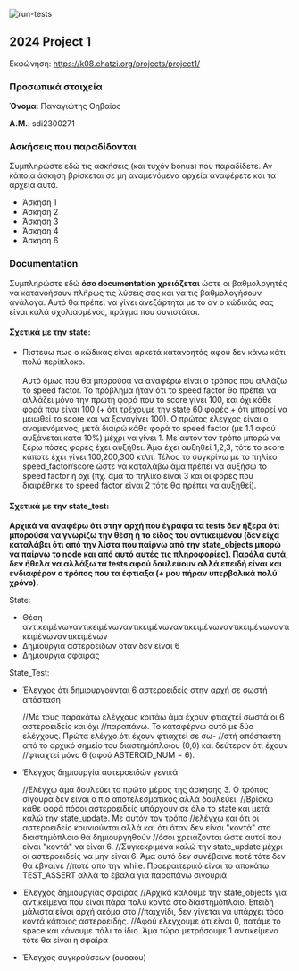 ![run-tests](../../workflows/run-tests/badge.svg)

## 2024 Project 1

Εκφώνηση: https://k08.chatzi.org/projects/project1/


### Προσωπικά στοιχεία

__Όνομα__: Παναγιώτης Θηβαίος

__Α.Μ.__: sdi2300271

### Ασκήσεις που παραδίδονται

Συμπληρώστε εδώ τις ασκήσεις (και τυχόν bonus) που παραδίδετε. Αν κάποια άσκηση
βρίσκεται σε μη αναμενόμενα αρχεία αναφέρετε και τα αρχεία αυτά.

- Άσκηση 1
- Άσκηση 2
- Άσκηση 3
- Άσκηση 4
- Άσκηση 6

### Documentation

Συμπληρώστε εδώ __όσο documentation χρειάζεται__ ώστε οι βαθμολογητές να
κατανοήσουν πλήρως τις λύσεις σας και να τις βαθμολογήσουν ανάλογα. Αυτό θα
πρέπει να γίνει ανεξάρτητα με το αν ο κώδικάς σας είναι καλά σχολιασμένος,
πράγμα που συνιστάται.

#### Σχετικά με την state:

- Πιστεύω πως ο κώδικας είναι αρκετά κατανοητός αφού δεν κάνω κάτι πολύ περίπλοκο. <br> </br>
Αυτό όμως που θα μπορούσα να αναφέρω είναι ο τρόπος που αλλάζω το speed factor. Το πρόβλημα ήταν ότι το speed factor θα πρέπει να αλλάζει μόνο την πρώτη φορά που το score γίνει 100, και όχι κάθε φορά που είναι 100 (+ ότι τρέχουμε την state 60 φορές + ότι μπορεί να μειωθεί το score και να ξαναγίνει 100).
Ο πρώτος έλεγχος είναι ο αναμενόμενος, μετά διαιρώ κάθε φορά το speed factor (με 1.1 αφού αυξάνεται κατά 10%) μέχρι να γίνει 1. Με αυτόν τον τρόπο μπορώ να ξέρω πόσες φορές έχει αυξήθει.
Άμα έχει αυξηθεί 1,2,3, τότε το score κάποτε έχει γίνει 100,200,300 κτλπ. Τέλος το συγκρίνω με το πηλίκο speed_factor/score ώστε να καταλάβω άμα πρέπει να αυξήσω το speed factor ή όχι (πχ. άμα το πηλίκο είναι 3 και οι φορές που διαιρέθηκε το speed factor είναι 2 τότε θα πρέπει να αυξηθεί).

#### Σχετικά με την state_test:
**Αρχικά να αναφέρω ότι στην αρχή που έγραφα τα tests δεν ήξερα ότι μπορούσα να γνωρίζω την θέση ή το είδος του αντικειμένου (δεν είχα καταλάβει ότι από την λίστα που παίρνω από την state_objects μπορώ να παίρνω το node και από αυτό αυτές τις πληροφορίες). Παρόλα αυτά, δεν ήθελα να αλλάξω τα tests αφού δουλεύουν αλλά επειδή είναι και ενδιαφέρον ο τρόπος που τα έφτιαξα (+ μου πήραν υπερβολικά πολύ χρόνο).**


State:
- Θέση αντικειμένωναντικειμένωναντικειμένωναντικειμένωναντικειμένωναντικειμένωναντικειμένων
- Δημιουργια αστεροειδων οταν δεν είναι 6
- Δημιουργια σφαιρας


State_Test:
- Έλεγχος ότι δημιουργούνται 6 αστεροειδείς στην αρχή σε σωστή απόσταση 
	
	//Με τους παρακάτω ελέγχους κοιτάω άμα έχουν φτιαχτεί σωστά οι 6 αστεροειδείς και όχι
	//παραπάνω. Το καταφέρνω αυτό με δύο ελέγχους. Πρώτα ελέγχο ότι έχουν φτιαχτεί σε σω-
	//στή απόσταστη από το αρχικό σημείο του διαστημόπλοιου (0,0) και δεύτερον ότι έχουν
	//φτιαχτεί μόνο 6 (αφού ASTEROID_NUM = 6). 

- Έλεγχος δημιουργία αστεροειδών γενικά

	//Ελέγχω άμα δουλεύει το πρώτο μέρος της άσκησης 3. Ο τρόπος σίγουρα δεν είναι ο πιο αποτελεσματικός αλλά δουλεύει.
	//Βρίσκω κάθε φορά πόσοι αστεροειδείς υπάρχουν σε όλο το state και μετά καλώ την state_update. Με αυτόν τον τρόπο 
	//ελέγχω και ότι οι αστεροειδείς κουνιούνται αλλά και ότι όταν δεν είναι "κοντά" στο διαστημόπλοιο θα δημιουργηθούν
	//όσοι χρειάζονται ώστε αυτοί που είναι "κοντά" να είναι 6. 
	//Συγκεκριμένα καλώ την state_update μέχρι οι αστεροειδείς να μην είναι 6. Άμα αυτό δεν συνέβαινε ποτέ τότε δεν θα έβγαινε
	//ποτέ από την while. Προεραιτερικό είναι το αποκάτω TEST_ASSERT αλλά το έβαλα για παραπάνω σιγουριά.

- Έλεγχος δημιουργίας σφαίρας
	//Αρχικά καλούμε την state_objects για αντικείμενα που είναι πάρα πολύ κοντά στο διαστημόπλοιο. Επειδή μάλιστα είναι αρχή ακόμα στο
	//παιχνίδι, δεν γίνεται να υπάρχει τόσο κοντά κάποιος αστεροειδής.
	//Αφού ελέγχουμε ότι είναι 0, πατάμε το space και κάνουμε πάλι το ίδιο. Άμα τώρα μετρήσουμε 1 αντικείμενο τότε θα είναι η σφαίρα

- Έλεγχος συγκρούσεων (ουοαου)